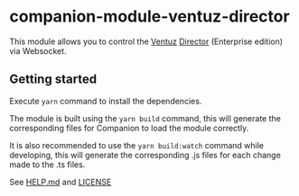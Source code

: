# companion-module-ventuz-director

This module allows you to control the [Ventuz](https://www.ventuz.com/) [Director](https://www.ventuz.com/director/) (Enterprise edition) via Websocket.

## Getting started

Execute `yarn` command to install the dependencies.

The module is built using the `yarn build` command, this will generate the corresponding files for Companion to load the module correctly.

It is also recommended to use the `yarn build:watch` command while developing, this will generate the corresponding .js files for each change made to the .ts files.

See [HELP.md](./HELP.md) and [LICENSE](./LICENSE)
